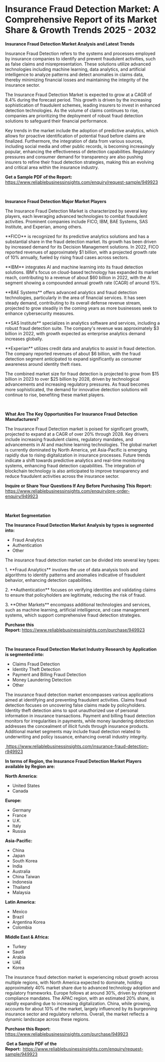 <p><h1>Insurance Fraud Detection Market: A Comprehensive Report of its Market Share & Growth Trends 2025 - 2032</h1></p><p><strong>Insurance Fraud Detection Market Analysis and Latest Trends</strong></p>
<p><p>Insurance Fraud Detection refers to the systems and processes employed by insurance companies to identify and prevent fraudulent activities, such as false claims and misrepresentation. These solutions utilize advanced technologies including machine learning, data analytics, and artificial intelligence to analyze patterns and detect anomalies in claims data, thereby minimizing financial losses and maintaining the integrity of the insurance sector.</p><p>The Insurance Fraud Detection Market is expected to grow at a CAGR of 8.4% during the forecast period. This growth is driven by the increasing sophistication of fraudulent schemes, leading insurers to invest in enhanced detection technologies. As the volume of claims continues to rise, companies are prioritizing the deployment of robust fraud detection solutions to safeguard their financial performance. </p><p>Key trends in the market include the adoption of predictive analytics, which allows for proactive identification of potential fraud before claims are finalized. Furthermore, the integration of data from various sources, including social media and other public records, is becoming increasingly popular, enhancing the effectiveness of detection capabilities. Regulatory pressures and consumer demand for transparency are also pushing insurers to refine their fraud detection strategies, making this an evolving and critical area within the insurance industry.</p></p>
<p><strong>Get a Sample PDF of the Report:&nbsp;</strong> <a href="https://www.reliablebusinessinsights.com/enquiry/request-sample/949923?utm_campaign=3728&utm_medium=2&utm_source=Github&utm_content=ia&utm_term=16042025&utm_id=insurance-fraud-detection">https://www.reliablebusinessinsights.com/enquiry/request-sample/949923</a></p>
<p>&nbsp;</p>
<p><strong>Insurance Fraud Detection Major Market Players</strong></p>
<p><p>The Insurance Fraud Detection Market is characterized by several key players, each leveraging advanced technologies to combat fraudulent activities. Prominent companies include FICO, IBM, BAE Systems, SAS Institute, and Experian, among others.</p><p>**FICO** is recognized for its predictive analytics solutions and has a substantial share in the fraud detection market. Its growth has been driven by increased demand for its Decision Management solutions. In 2022, FICO reported revenues of approximately $1 billion, with a projected growth rate of 10% annually, fueled by rising fraud cases across sectors.</p><p>**IBM** integrates AI and machine learning into its fraud detection solutions. IBM's focus on cloud-based technology has expanded its market reach, contributing to a revenue of about $60 billion in 2022, with the AI segment showing a compounded annual growth rate (CAGR) of around 15%.</p><p>**BAE Systems** offers advanced analytics and fraud detection technologies, particularly in the area of financial services. It has seen steady demand, contributing to its overall defense revenue stream, projected to grow steadily in the coming years as more businesses seek to enhance cybersecurity measures.</p><p>**SAS Institute** specializes in analytics software and services, including a robust fraud detection suite. The company's revenue was approximately $3 billion in 2022, with growth expected as enterprise analytics demand increases globally.</p><p>**Experian** utilizes credit data and analytics to assist in fraud detection. The company reported revenues of about $6 billion, with the fraud detection segment anticipated to expand significantly as consumer awareness around identity theft rises.</p><p>The combined market size for fraud detection is projected to grow from $15 billion in 2023 to over $25 billion by 2028, driven by technological advancements and increasing regulatory pressures. As fraud becomes more sophisticated, the demand for innovative detection solutions will continue to rise, benefiting these market players.</p></p>
<p>&nbsp;</p>
<p><strong>What Are The Key Opportunities For Insurance Fraud Detection Manufacturers?</strong></p>
<p><p>The Insurance Fraud Detection market is poised for significant growth, projected to expand at a CAGR of over 20% through 2028. Key drivers include increasing fraudulent claims, regulatory mandates, and advancements in AI and machine learning technologies. The global market is currently dominated by North America, yet Asia-Pacific is emerging rapidly due to rising digitalization in insurance processes. Future trends indicate a shift towards predictive analytics and real-time monitoring systems, enhancing fraud detection capabilities. The integration of blockchain technology is also anticipated to improve transparency and reduce fraudulent activities across the insurance sector.</p></p>
<p><strong>Inquire or Share Your Questions If Any Before Purchasing This Report:</strong> <a href="https://www.reliablebusinessinsights.com/enquiry/pre-order-enquiry/949923?utm_campaign=3728&utm_medium=2&utm_source=Github&utm_content=ia&utm_term=16042025&utm_id=insurance-fraud-detection">https://www.reliablebusinessinsights.com/enquiry/pre-order-enquiry/949923</a></p>
<p>&nbsp;</p>
<p><strong>Market Segmentation</strong></p>
<p><strong>The Insurance Fraud Detection Market Analysis by types is segmented into:</strong></p>
<p><ul><li>Fraud Analytics</li><li>Authentication</li><li>Other</li></ul></p>
<p><p>The insurance fraud detection market can be divided into several key types: </p><p>1. **Fraud Analytics** involves the use of data analysis tools and algorithms to identify patterns and anomalies indicative of fraudulent behavior, enhancing detection capabilities. </p><p>2. **Authentication** focuses on verifying identities and validating claims to ensure that policyholders are legitimate, reducing the risk of fraud. </p><p>3. **Other Markets** encompass additional technologies and services, such as machine learning, artificial intelligence, and case management systems, which support comprehensive fraud detection strategies.</p></p>
<p><strong>Purchase this Report:&nbsp;</strong><a href="https://www.reliablebusinessinsights.com/purchase/949923?utm_campaign=3728&utm_medium=2&utm_source=Github&utm_content=ia&utm_term=16042025&utm_id=insurance-fraud-detection">https://www.reliablebusinessinsights.com/purchase/949923</a></p>
<p>&nbsp;</p>
<p><strong>The Insurance Fraud Detection Market Industry Research by Application is segmented into:</strong></p>
<p><ul><li>Claims Fraud Detection</li><li>Identity Theft Detection</li><li>Payment and Billing Fraud Detection</li><li>Money Laundering Detection</li><li>Other</li></ul></p>
<p><p>The insurance fraud detection market encompasses various applications aimed at identifying and preventing fraudulent activities. Claims fraud detection focuses on uncovering false claims made by policyholders. Identity theft detection aims to spot unauthorized use of personal information in insurance transactions. Payment and billing fraud detection monitors for irregularities in payments, while money laundering detection addresses the concealment of illicit funds through insurance products. Additional market segments may include fraud detection related to underwriting and policy issuance, enhancing overall industry integrity.</p></p>
<p><a href="https://www.reliablebusinessinsights.com/insurance-fraud-detection-r949923?utm_campaign=3728&utm_medium=2&utm_source=Github&utm_content=ia&utm_term=16042025&utm_id=insurance-fraud-detection">&nbsp;https://www.reliablebusinessinsights.com/insurance-fraud-detection-r949923</a></p>
<p><strong>In terms of Region, the Insurance Fraud Detection Market Players available by Region are:</strong></p>
<p>
    <p> <strong> North America: </strong>
        <ul>
            <li>United States</li>
            <li>Canada</li>
        </ul>
        </p> 
    <p> <strong> Europe: </strong>
        <ul>
            <li>Germany</li>
            <li>France</li>
            <li>U.K.</li>
            <li>Italy</li>
            <li>Russia</li>
        </ul>
        </p> 
    <p> <strong> Asia-Pacific: </strong>
        <ul>
            <li>China</li>
            <li>Japan</li>
            <li>South Korea</li>
            <li>India</li>
            <li>Australia</li>
            <li>China Taiwan</li>
            <li>Indonesia</li>
            <li>Thailand</li>
            <li>Malaysia</li>
        </ul>
        </p> 
    <p> <strong> Latin America: </strong>
        <ul>
            <li>Mexico</li>
            <li>Brazil</li>
            <li>Argentina Korea</li>
            <li>Colombia</li>
        </ul>
        </p> 
    <p> <strong> Middle East & Africa: </strong>
        <ul>
            <li>Turkey</li>
            <li>Saudi</li>
            <li>Arabia</li>
            <li>UAE</li>
            <li>Korea</li>
        </ul>
    </p>
    </p>
<p><p>The insurance fraud detection market is experiencing robust growth across multiple regions, with North America expected to dominate, holding approximately 40% market share due to advanced technology adoption and regulatory frameworks. Europe follows at around 30%, driven by stringent compliance mandates. The APAC region, with an estimated 20% share, is rapidly expanding due to increasing digitalization. China, while growing, accounts for about 10% of the market, largely influenced by its burgeoning insurance sector and regulatory reforms. Overall, the market reflects a dynamic landscape across these regions.</p></p>
<p><strong>Purchase this Report: </strong><a href="https://www.reliablebusinessinsights.com/purchase/949923?utm_campaign=3728&utm_medium=2&utm_source=Github&utm_content=ia&utm_term=16042025&utm_id=insurance-fraud-detection">https://www.reliablebusinessinsights.com/purchase/949923</a></p>
<p>&nbsp;<strong>Get a Sample PDF of the Report:&nbsp;&nbsp;</strong><a href="https://www.reliablebusinessinsights.com/enquiry/request-sample/949923?utm_campaign=3728&utm_medium=2&utm_source=Github&utm_content=ia&utm_term=16042025&utm_id=insurance-fraud-detection">https://www.reliablebusinessinsights.com/enquiry/request-sample/949923</a></p>
<p><strong></strong></p>
<p><p></p><p></p><p></p></p>